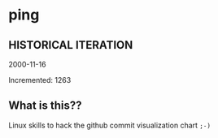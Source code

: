# ping

## HISTORICAL ITERATION
2000-11-16

Incremented: 1263

## What is this?? 
Linux skills to hack the github commit visualization chart `;-)`
